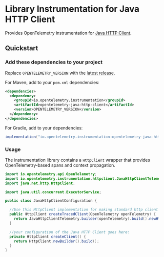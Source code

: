 # Library Instrumentation for Java HTTP Client

Provides OpenTelemetry instrumentation for [Java HTTP Client](https://openjdk.org/groups/net/httpclient/intro.html).

## Quickstart

### Add these dependencies to your project

Replace `OPENTELEMETRY_VERSION` with the [latest
release](https://search.maven.org/search?q=g:io.opentelemetry.instrumentation%20AND%20a:opentelemetry-java-http-client).

For Maven, add to your `pom.xml` dependencies:

```xml
<dependencies>
  <dependency>
    <groupId>io.opentelemetry.instrumentation</groupId>
    <artifactId>opentelemetry-java-http-client</artifactId>
    <version>OPENTELEMETRY_VERSION</version>
  </dependency>
</dependencies>
```

For Gradle, add to your dependencies:

```groovy
implementation("io.opentelemetry.instrumentation:opentelemetry-java-http-client:OPENTELEMETRY_VERSION")
```

### Usage

The instrumentation library contains a `HttpClient` wrapper that provides OpenTelemetry-based spans
and context propagation.

```java
import io.opentelemetry.api.OpenTelemetry;
import io.opentelemetry.instrumentation.httpclient.JavaHttpClientTelemetry;
import java.net.http.HttpClient;

import java.util.concurrent.ExecutorService;

public class JavaHttpClientConfiguration {

  //Use this HttpClient implementation for making standard http client calls.
  public HttpClient createTracedClient(OpenTelemetry openTelemetry) {
    return JavaHttpClientTelemetry.builder(openTelemetry).build().newHttpClient(createClient());
  }

  //your configuration of the Java HTTP Client goes here:
  private HttpClient createClient() {
    return HttpClient.newBuilder().build();
  }
}
```
